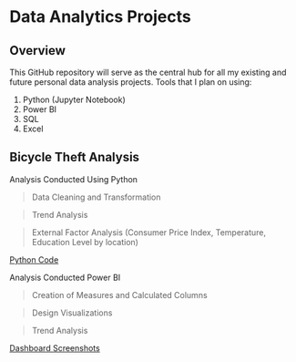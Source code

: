 # Data Analytics Projects

## Overview
This GitHub repository will serve as the central hub for all my existing and future personal data analysis projects.
Tools that I plan on using:
1. Python (Jupyter Notebook)
2. Power BI 
3. SQL
4. Excel

## Bicycle Theft Analysis

Analysis Conducted Using Python 

> Data Cleaning and Transformation

> Trend Analysis

> External Factor Analysis (Consumer Price Index, Temperature, Education Level by location)

[Python Code](Bicycle%20Theft%20Analysis/python_analysis.ipynb)

Analysis Conducted Power BI 

> Creation of Measures and Calculated Columns

> Design Visualizations

> Trend Analysis

[Dashboard Screenshots](Bicycle%20Theft%20Analysis/Dashboard%20Screenshots.pdf)
